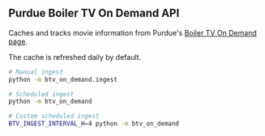 ## Purdue Boiler TV On Demand API ##

Caches and tracks movie information from Purdue's [Boiler TV On Demand page](https://boilertvondemand-housing-purdue-edu.swankmp.net).

The cache is refreshed daily by default.

```bash
# Manual ingest
python -m btv_on_demand.ingest

# Scheduled ingest
python -m btv_on_demand

# Custom scheduled ingest
BTV_INGEST_INTERVAL_H=4 python -m btv_on_demand
```
